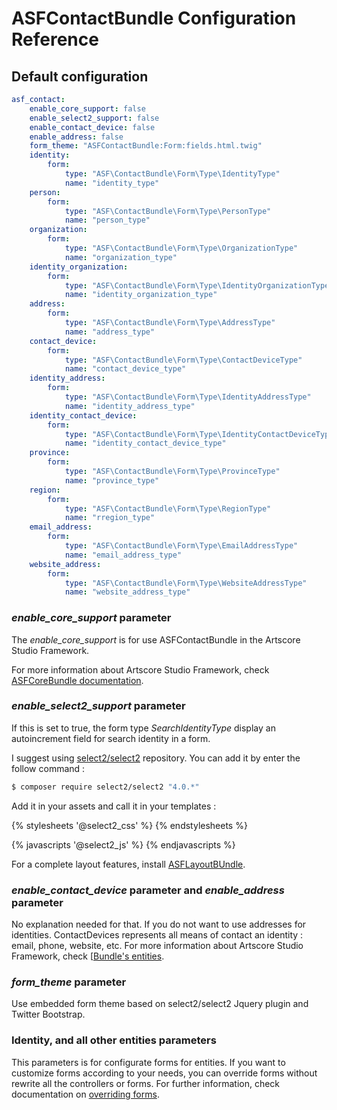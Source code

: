 # ASFContactBundle Configuration Reference

## Default configuration

```yaml
asf_contact:
    enable_core_support: false
    enable_select2_support: false
    enable_contact_device: false
    enable_address: false
    form_theme: "ASFContactBundle:Form:fields.html.twig"
    identity:
        form:
            type: "ASF\ContactBundle\Form\Type\IdentityType"
            name: "identity_type"
    person:
        form:
            type: "ASF\ContactBundle\Form\Type\PersonType"
            name: "person_type"
    organization:
        form:
            type: "ASF\ContactBundle\Form\Type\OrganizationType"
            name: "organization_type"
    identity_organization:
        form:
            type: "ASF\ContactBundle\Form\Type\IdentityOrganizationType"
            name: "identity_organization_type"
    address:
        form:
            type: "ASF\ContactBundle\Form\Type\AddressType"
            name: "address_type"
    contact_device:
        form:
            type: "ASF\ContactBundle\Form\Type\ContactDeviceType"
            name: "contact_device_type"
    identity_address:
        form:
            type: "ASF\ContactBundle\Form\Type\IdentityAddressType"
            name: "identity_address_type"
    identity_contact_device:
        form:
            type: "ASF\ContactBundle\Form\Type\IdentityContactDeviceType"
            name: "identity_contact_device_type"
    province:
        form:
            type: "ASF\ContactBundle\Form\Type\ProvinceType"
            name: "province_type"
    region:
        form:
            type: "ASF\ContactBundle\Form\Type\RegionType"
            name: "rregion_type"
    email_address:
        form:
            type: "ASF\ContactBundle\Form\Type\EmailAddressType"
            name: "email_address_type"
    website_address:
        form:
            type: "ASF\ContactBundle\Form\Type\WebsiteAddressType"
            name: "website_address_type"
```

### *enable_core_support* parameter

The *enable_core_support* is for use ASFContactBundle in the Artscore Studio Framework.

For more information about Artscore Studio Framework, check [ASFCoreBundle documentation](https://github.com/artscorestudio/core-bundle/blob/master/Resources/doc/framework.md).

### *enable_select2_support* parameter

If this is set to true, the form type *SearchIdentityType* display an autoincrement field for search identity in a form.

I suggest using [select2/select2](https://github.com/select2/select2) repository. You can add it by enter the follow command :

```bash
$ composer require select2/select2 "4.0.*"
```

Add it in your assets and call it in your templates :

{% stylesheets '@select2_css' %}
	<link href="{{ asset_url }}" rel="stylesheet" type="text/css" />
{% endstylesheets %}


{% javascripts '@select2_js' %}
	<script src="{{ asset_url }}"></script>
{% endjavascripts %}

For a complete layout features, install [ASFLayoutBUndle](https://github.com/artscorestudio/layout-bundle).

### *enable_contact_device* parameter and *enable_address* parameter

No explanation needed for that. If you do not want to use addresses for identities. ContactDevices represents all means of contact an identity : email, phone, website, etc. For more information about Artscore Studio Framework, check [[Bundle's entities](entities.md).


### *form_theme* parameter

Use embedded form theme based on select2/select2 Jquery plugin and Twitter Bootstrap.

### Identity, and all other entities parameters

This parameters is for configurate forms for entities. If you want to customize forms according  to your needs, you can override forms without rewrite all the controllers or forms. For further information, check documentation on [overriding forms](forms.md).